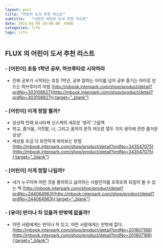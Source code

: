 ```yaml
---
layout: post
title: "어린이 도서 추천 리스트"
subtitle:   "나만의 어린이 도서 추천 리스트"
date: 2021-03-09 20:00:00 -0400
categories: life
tags: life
---
```


## FLUX 의 어린이 도서 추천 리스트

### - [어린이] 초등 1학년 공부, 하브루타로 시작하라
- 진짜 공부가 시작되는 초등 1학년, 공부 잘하는 아이를 넘어 공부 즐기는 아이로 만드는 하브루타의 마법
[http://mbook.interpark.com/shop/product/detail?prdNo=303108827](http://mbook.interpark.com/shop/product/detail?prdNo=303108827){:target="_blank"}

### - [어린이] 이게 정말 뭘까?
- 상상력 천재 요시타케 신스케의 새로운 ‘생각’ 그림책
- 학교, 즐거움, 거짓말, 나, 그리고 꿈까지 문득 떠오른 열두 가지 생각에 관한 즐거운 상상!
- 세상을 조금 더 유연하게 바라보는 방법
[http://mbook.interpark.com/shop/product/detail?prdNo=343547075](http://mbook.interpark.com/shop/product/detail?prdNo=343547075){:target="_blank"}

### - [어린이] 이게 정말 나일까?
- 내가 누구이며 어떤 것을 좋아하고 싫어하는 사람인지를 조목조목 되짚어 볼 수 있는 책
[http://mbook.interpark.com/shop/product/detail?prdNo=244064963](http://mbook.interpark.com/shop/product/detail?prdNo=244064963){:target="_blank"}

### - [유아] 반이나 차 있을까 반밖에 없을까?
- 어떤 사람에게는 반이나 차 있고, 어떤 사람에게는 반밖에 없다.
[http://mbook.interpark.com/shop/product/detail?prdNo=201807186](http://mbook.interpark.com/shop/product/detail?prdNo=201807186){:target="_blank"}
